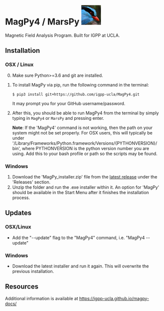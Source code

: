 # MagPy4 / MarsPy ![bird](MagPy4/images/magPy64.png)

Magnetic Field Analysis Program. Built for IGPP at UCLA.

## Installation
### OSX / Linux
0. Make sure Python>=3.6 and git are installed.
1. To install MagPy via pip, run the following command in the terminal:
   ```
   $ pip3 install git+https://github.com/igpp-ucla/MagPy4.git
   ```
   It may prompt you for your GitHub username/password. 

2. After this, you should be able to run MagPy4 from the terminal by simply 
   typing in `MagPy4` or `MarsPy` and pressing enter.

   __Note__: If the 'MagPy4' command is not working, then the path on your system might not be set properly. For OSX users, this will typically be under '/Library/Frameworks/Python.framework/Versions/{PYTHONVERSION}/bin', where PYTHONVERSION is the python version number you are using. Add this to your bash profile or path so the scripts may be found.


### Windows
1. Download the 'MagPy_installer.zip' file from the [latest release](https://github.com/igpp-ucla/MagPy4/releases/latest) under the 'Releases' section.
2. Unzip the folder and run the .exe installer within it. An option for 'MagPy' should be available in the Start Menu after it finishes the installation process.

## Updates
### OSX/Linux
* Add the "--update" flag to the "MagPy4" command, i.e. "MagPy4 --update"
### Windows
* Download the latest installer and run it again. This will overwrite the previous installation.

## Resources
Additional information is available at https://igpp-ucla.github.io/magpy-docs/
